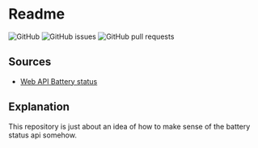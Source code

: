 # Readme

![GitHub](https://img.shields.io/github/license/jstiller/webapi-battery-status?style=for-the-badge)
![GitHub issues](https://img.shields.io/github/issues/jstiller/webapi-battery-status?style=for-the-badge)
![GitHub pull requests](https://img.shields.io/github/issues-pr/jstiller/webapi-battery-status?style=for-the-badge)

## Sources

- [Web API Battery status](https://developer.mozilla.org/en-US/docs/Web/API/Battery_Status_API)

## Explanation

This repository is just about an idea of how to make sense of the battery status api somehow.

